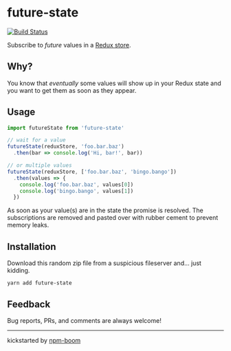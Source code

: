 # future-state

[![Build Status](https://travis-ci.org/reergymerej/future-state.svg?branch=master)](https://travis-ci.org/reergymerej/future-state)

Subscribe to _future_ values in a [Redux store].


## Why?

You know that _eventually_ some values will show up in your Redux state and you
want to get them as soon as they appear.



## Usage

```js
import futureState from 'future-state'

// wait for a value
futureState(reduxStore, 'foo.bar.baz')
  .then(bar => console.log('Hi, bar!', bar))

// or multiple values
futureState(reduxStore, ['foo.bar.baz', 'bingo.bango'])
  .then(values => {
    console.log('foo.bar.baz', values[0])
    console.log('bingo.bango', values[1])
  })
```


As soon as your value(s) are in the state the promise is resolved.  The
subscriptions are removed and pasted over with rubber cement to prevent memory
leaks.


## Installation

Download this random zip file from a suspicious fileserver and... just kidding.

```
yarn add future-state
```


## Feedback

Bug reports, PRs, and comments are always welcome!


---
kickstarted by [npm-boom][npm-boom]

[npm-boom]: https://github.com/reergymerej/npm-boom
[Redux store]: https://redux.js.org/docs/api/Store.html
